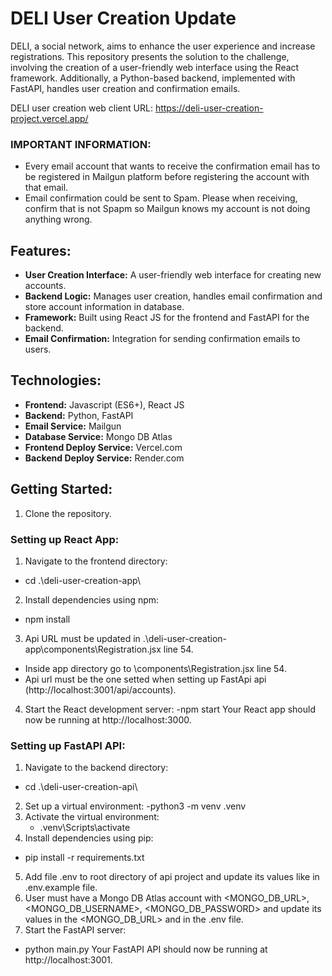 # DELI User Creation Update

DELI, a social network, aims to enhance the user experience and increase registrations. This repository presents the solution to the challenge, involving the creation of a user-friendly web interface using the React framework. Additionally, a Python-based backend, implemented with FastAPI, handles user creation and confirmation emails.

DELI user creation web client URL: https://deli-user-creation-project.vercel.app/


### IMPORTANT INFORMATION:
- Every email account that wants to receive the confirmation email has to be registered in Mailgun platform before registering the account with that email.
- Email confirmation could be sent to Spam. Please when receiving, confirm that is not Spapm so Mailgun knows my account is not doing anything wrong.

## Features:
- **User Creation Interface:** A user-friendly web interface for creating new accounts.
- **Backend Logic:** Manages user creation, handles email confirmation and store account information in database.
- **Framework:** Built using React JS for the frontend and FastAPI for the backend.
- **Email Confirmation:** Integration for sending confirmation emails to users.

## Technologies:
- **Frontend:** Javascript (ES6+), React JS
- **Backend:** Python, FastAPI
- **Email Service:** Mailgun
- **Database Service:** Mongo DB Atlas
- **Frontend Deploy Service:** Vercel.com
- **Backend Deploy Service:** Render.com

## Getting Started:
1. Clone the repository.

### Setting up React App:
1. Navigate to the frontend directory:
  - cd .\deli-user-creation-app\
2. Install dependencies using npm:
  - npm install
3. Api URL must be updated in .\deli-user-creation-app\components\Registration.jsx line 54.
  - Inside app directory go to \components\Registration.jsx line 54.
  - Api url must be the one setted when setting up FastApi api (http://localhost:3001/api/accounts).
4. Start the React development server:
  -npm start
Your React app should now be running at http://localhost:3000.

### Setting up FastAPI API:
1. Navigate to the backend directory:
  - cd .\deli-user-creation-api\
2. Set up a virtual environment:
  -python3 -m venv .venv
3. Activate the virtual environment:
    - .venv\Scripts\activate
4. Install dependencies using pip:
  - pip install -r requirements.txt
5. Add file .env to root directory of api project and update its values like in .env.example file.
6. User must have a Mongo DB Atlas account with <MONGO_DB_URL>, <MONGO_DB_USERNAME>, <MONGO_DB_PASSWORD> and update its values in the <MONGO_DB_URL> and in the .env file.
7. Start the FastAPI server:
  - python main.py
Your FastAPI API should now be running at http://localhost:3001.
